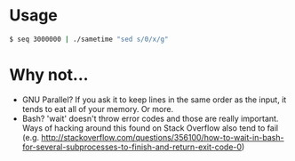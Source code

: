 Usage
=====

```bash
$ seq 3000000 | ./sametime "sed s/0/x/g"
```

Why not...
==========

* GNU Parallel? If you ask it to keep lines in the same order as the input, it tends to eat all of your memory. Or more.
* Bash? 'wait' doesn't throw error codes and those are really important. Ways of hacking around this found on Stack Overflow also tend to fail (e.g. http://stackoverflow.com/questions/356100/how-to-wait-in-bash-for-several-subprocesses-to-finish-and-return-exit-code-0)
